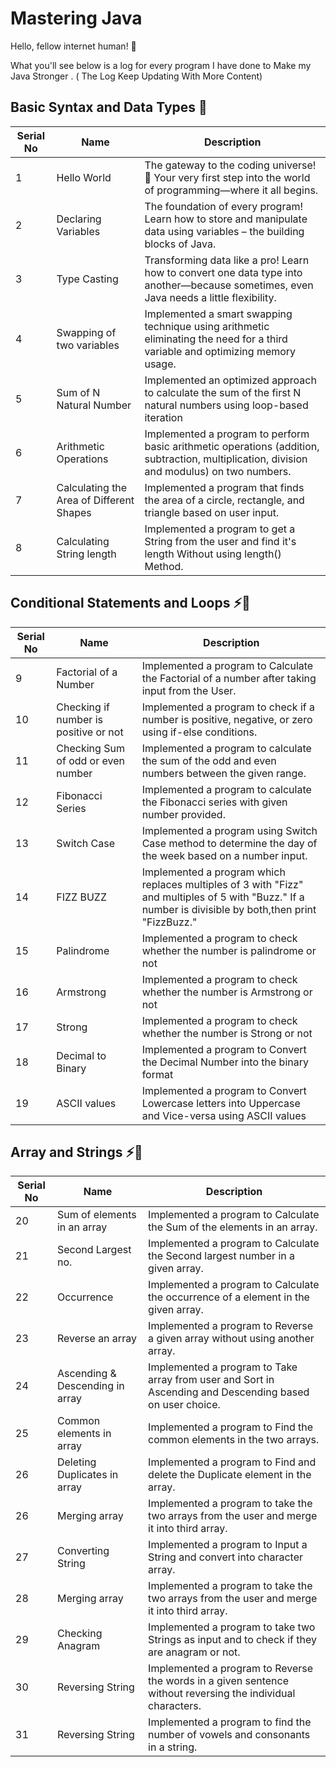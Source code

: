 # Mastering Java

Hello, fellow internet human! 👋

What you'll see below is a log for every program I have done to Make my Java Stronger . ( The Log Keep Updating With More Content)

## Basic Syntax and Data Types 🐣
| Serial No                       | Name                                                                                                              |    Description 
|---------------------------|-----------------------------------------------------------------------------------------------------------------------|--------------------------------------------|
|    1    | Hello World |       The gateway to the coding universe! 🚀 Your very first step into the world of programming—where it all begins.                                        |
|    2    | Declaring Variables |       The foundation of every program! Learn how to store and manipulate data using variables – the building blocks of Java.                          |
|    3    | Type Casting  |       Transforming data like a pro! Learn how to convert one data type into another—because sometimes, even Java needs a little flexibility.      |
|    4    | Swapping of two variables |       Implemented a smart swapping technique using arithmetic eliminating the need for a third variable and optimizing memory usage.                          |
|    5    | Sum of N Natural Number |       Implemented an optimized approach to calculate the sum of the first N natural numbers using loop-based iteration                          |
|    6    | Arithmetic Operations |       Implemented a program to perform basic arithmetic operations (addition, subtraction, multiplication, division and modulus) on two numbers.                          |
|    7    | Calculating the Area of Different Shapes |         Implemented a program that finds the area of a circle, rectangle, and triangle based on user input.                      |
|    8    | Calculating String length |         Implemented a program to get a String from the user and find it's length Without using length() Method.                     |

## Conditional Statements and Loops ⚡🔄
| Serial No                       | Name                                                                                                              |    Description 
|---------------------------|-----------------------------------------------------------------------------------------------------------------------|--------------------------------------------|
|    9    | Factorial of a Number  |         Implemented a program to Calculate the Factorial of a number after taking input from the User.                  |
|    10    | Checking if number is positive or not |         Implemented a program to check if a number is positive, negative, or zero using if-else conditions.                     |
|    11    | Checking Sum of odd or even number  |         Implemented a program to calculate the sum of the odd and even numbers between the given range.                      |
|    12    | Fibonacci Series  |         Implemented a program to calculate the Fibonacci series with given number provided.                      |
|    13    | Switch Case  |         Implemented a program using Switch Case method to determine the day of the week based on a number input.                      |
|    14    | FIZZ BUZZ  |         Implemented a program which replaces multiples of 3 with "Fizz" and multiples of 5 with "Buzz." If a number is divisible by both,then print "FizzBuzz."                       |
|    15    | Palindrome  |         Implemented a program to check whether the number is palindrome or not                      |
|    16    | Armstrong  |         Implemented a program to check whether the number is Armstrong or not                      |
|    17    | Strong |         Implemented a program to check whether the number is Strong or not                      |
|    18    | Decimal to Binary  |         Implemented a program to Convert the Decimal Number into the binary format                       |
|    19    | ASCII values  |         Implemented a program to Convert Lowercase letters into Uppercase and Vice-versa using ASCII values                       |
## Array and Strings  ⚡🔄
| Serial No                       | Name                                                                                                              |    Description 
|---------------------------|-----------------------------------------------------------------------------------------------------------------------|--------------------------------------------|
|    20    | Sum of elements in an array  |         Implemented a program to Calculate the Sum of the elements in an array.                  |
|    21    | Second Largest no.  |         Implemented a program to Calculate the Second largest number in a given array.                  |
|    22    | Occurrence  |         Implemented a program to Calculate the occurrence of a element in the given array.                  |
|    23    | Reverse an array  |         Implemented a program to Reverse a given array without using another array.                  |
|    24    | Ascending & Descending in array  |         Implemented a program to Take array from user and Sort in Ascending and Descending based on user choice.                 |
|    25    | Common elements in array  |         Implemented a program to Find the common elements in the two arrays.                  |
|    26    | Deleting Duplicates in array  |         Implemented a program to Find and delete the Duplicate element in the array.                 |
|    26    | Merging array  |         Implemented a program to take the two arrays from the user and merge it into third array.                 |
|    27    | Converting String  |         Implemented a program to Input a String and convert into character array.                 |
|    28    | Merging array  |         Implemented a program to take the two arrays from the user and merge it into third array.                 |
|    29    | Checking Anagram  |         Implemented a program to take two Strings as input and to check if they are anagram or not.                 |
|    30    | Reversing String  |         Implemented a program to Reverse the words in a given sentence without reversing the individual characters.     |
|    31    | Reversing String  |         Implemented a program to find the number of vowels and consonants in a string.        |